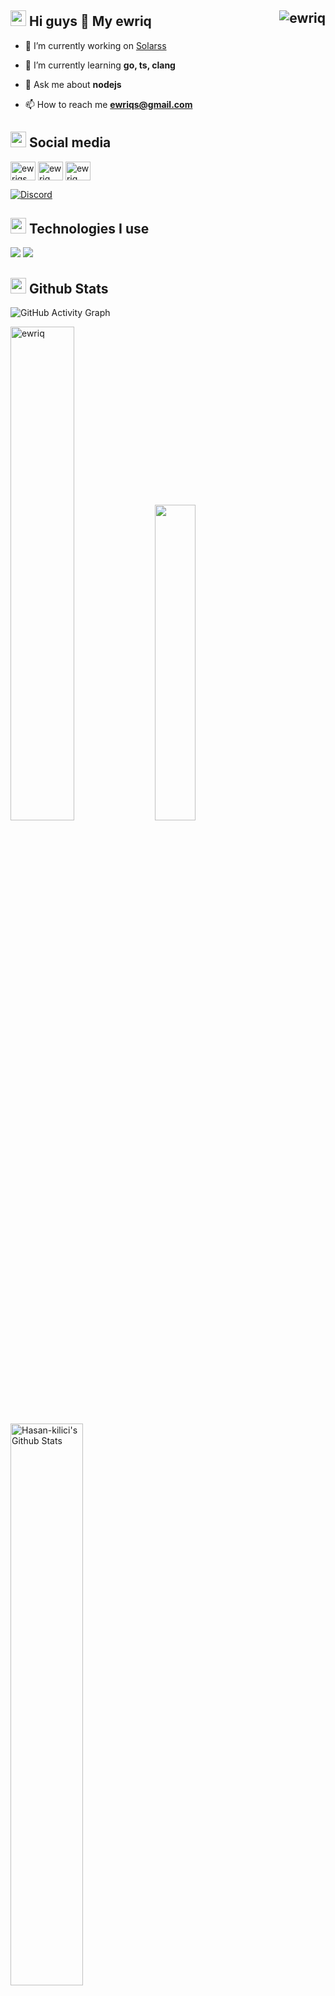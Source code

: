 
<h2 width="100%"><img width="25" src="" /> Hi guys 👋 My ewriq <img align="right" src="https://komarev.com/ghpvc/?username=ewriq&label=Profile%20views&color=0e75b6&style=flat" alt="ewriq" /> 
 </h2>




- 🔭 I’m currently working on [Solarss](https://solarss.com.tr/)

- 🌱 I’m currently learning **go, ts, clang**

- 💬 Ask me about **nodejs**

- 📫 How to reach me **ewriqs@gmail.com**

<h2 align="left">  <img width="25" src="" /> Social media </h2>
<p align="left">
<a href="https://instagram.com/ewriqs" target="blank"><img align="center" src="https://raw.githubusercontent.com/rahuldkjain/github-profile-readme-generator/master/src/images/icons/Social/instagram.svg" alt="ewriqs" height="30" width="40" /></a>
<a href="https://www.youtube.com/c/ewriq" target="blank"><img align="center" src="https://raw.githubusercontent.com/rahuldkjain/github-profile-readme-generator/master/src/images/icons/Social/youtube.svg" alt="ewriq" height="30" width="40" /></a>
<a href="https://discord.gg/ewriq" target="blank"><img align="center" src="https://raw.githubusercontent.com/rahuldkjain/github-profile-readme-generator/master/src/images/icons/Social/discord.svg" alt="ewriq" height="30" width="40" /></a>
</p>

[![Discord](https://lanyard.cnrad.dev/api/1085964318853566524)](https://discord.com/users/1085964318853566524)




<h2 width="100%"><img width="25" src="https://emojipedia-us.s3.dualstack.us-west-1.amazonaws.com/thumbs/120/apple/325/gear_2699-fe0f.png" /> Technologies I use</h2>
<img src="https://skillicons.dev/icons?i=bootstrap,replit,css,sass,html,js,ts,next,mongodb,discord,cloudflare,codepen,express,git,github,nodejs,markdown,netlify,python,npm," />
<img src="https://skillicons.dev/icons?i=tailwind,go,react,electron,linux,deno,vercel,vue,rust,svelte,docker" /> 


 
<h2 width="100%"><img width="25" src="" /> Github Stats </h2>

![GitHub Activity Graph](https://github-readme-activity-graph.vercel.app/graph?username=ewriq&hide_border=true&bg_color=0d1117&color=ff6b81&line=ff4757&&point=59c9e8)



<p></p>

<p align="start">
 <img width="45%" src="https://github-readme-streak-stats.herokuapp.com/?user=ewriq&bg_color=0d1117](https://github-readme-streak-stats.herokuapp.com?user=ewriq&theme=dark&locale=en&type=png&background=45%2C0D1117%2C0D1117&border=0D1117" alt="ewriq" />
<img width="36%" src="https://github-readme-stats.vercel.app/api/top-langs/?username=ewriq&layout=compact&bg_color=0d1117&border_color=0d1117&text-color:79ff97&langs_count=6">
<img width="48%" alt="Hasan-kilici's Github Stats" src="https://github-readme-stats.vercel.app/api?username=ewriq&show_icons=true&count_private=true&theme=react&hide_border=true&bg_color=0D1117&color=fffff" />
</p>
